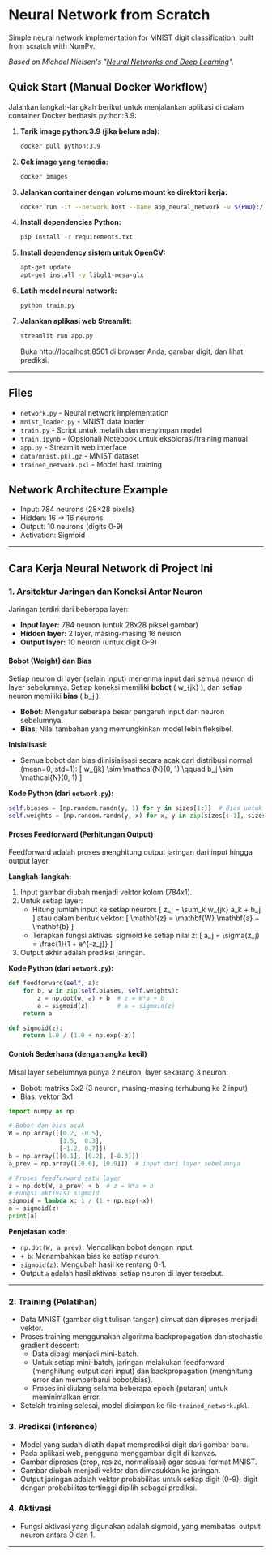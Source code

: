 # Neural Network from Scratch

Simple neural network implementation for MNIST digit classification, built from scratch with NumPy.

*Based on Michael Nielsen's "[Neural Networks and Deep Learning](http://neuralnetworksanddeeplearning.com/)".*

## Quick Start (Manual Docker Workflow)

Jalankan langkah-langkah berikut untuk menjalankan aplikasi di dalam container Docker berbasis python:3.9:

1. **Tarik image python:3.9 (jika belum ada):**
   ```bash
   docker pull python:3.9
   ```

2. **Cek image yang tersedia:**
   ```bash
   docker images
   ```

3. **Jalankan container dengan volume mount ke direktori kerja:**
   ```bash
   docker run -it --network host --name app_neural_network -v ${PWD}:/app -w /app python:3.9 bash
   ```

4. **Install dependencies Python:**
   ```bash
   pip install -r requirements.txt
   ```

5. **Install dependency sistem untuk OpenCV:**
   ```bash
   apt-get update
   apt-get install -y libgl1-mesa-glx
   ```

6. **Latih model neural network:**
   ```bash
   python train.py
   ```

7. **Jalankan aplikasi web Streamlit:**
   ```bash
   streamlit run app.py
   ```
   Buka http://localhost:8501 di browser Anda, gambar digit, dan lihat prediksi.

---

## Files

- `network.py` - Neural network implementation
- `mnist_loader.py` - MNIST data loader
- `train.py` - Script untuk melatih dan menyimpan model
- `train.ipynb` - (Opsional) Notebook untuk eksplorasi/training manual
- `app.py` - Streamlit web interface
- `data/mnist.pkl.gz` - MNIST dataset
- `trained_network.pkl` - Model hasil training

## Network Architecture Example

- Input: 784 neurons (28×28 pixels)
- Hidden: 16 → 16 neurons
- Output: 10 neurons (digits 0-9)
- Activation: Sigmoid

---

## Cara Kerja Neural Network di Project Ini

### 1. **Arsitektur Jaringan dan Koneksi Antar Neuron**
Jaringan terdiri dari beberapa layer:
- **Input layer:** 784 neuron (untuk 28x28 piksel gambar)
- **Hidden layer:** 2 layer, masing-masing 16 neuron
- **Output layer:** 10 neuron (untuk digit 0-9)

#### **Bobot (Weight) dan Bias**
Setiap neuron di layer (selain input) menerima input dari semua neuron di layer sebelumnya. Setiap koneksi memiliki **bobot** \( w_{jk} \), dan setiap neuron memiliki **bias** \( b_j \).

- **Bobot**: Mengatur seberapa besar pengaruh input dari neuron sebelumnya.
- **Bias**: Nilai tambahan yang memungkinkan model lebih fleksibel.

**Inisialisasi:**
- Semua bobot dan bias diinisialisasi secara acak dari distribusi normal (mean=0, std=1):
  \[
  w_{jk} \sim \mathcal{N}(0, 1) \qquad b_j \sim \mathcal{N}(0, 1)
  \]

**Kode Python (dari `network.py`):**
```python
self.biases = [np.random.randn(y, 1) for y in sizes[1:]]  # Bias untuk setiap neuron (kecuali input)
self.weights = [np.random.randn(y, x) for x, y in zip(sizes[:-1], sizes[1:])]  # Bobot antar layer
```

#### **Proses Feedforward (Perhitungan Output)**
Feedforward adalah proses menghitung output jaringan dari input hingga output layer.

**Langkah-langkah:**
1. Input gambar diubah menjadi vektor kolom (784x1).
2. Untuk setiap layer:
   - Hitung jumlah input ke setiap neuron:
     \[
     z_j = \sum_k w_{jk} a_k + b_j
     \]
     atau dalam bentuk vektor:
     \[
     \mathbf{z} = \mathbf{W} \mathbf{a} + \mathbf{b}
     \]
   - Terapkan fungsi aktivasi sigmoid ke setiap nilai z:
     \[
     a_j = \sigma(z_j) = \frac{1}{1 + e^{-z_j}}
     \]
3. Output akhir adalah prediksi jaringan.

**Kode Python (dari `network.py`):**
```python
def feedforward(self, a):
    for b, w in zip(self.biases, self.weights):
        z = np.dot(w, a) + b  # z = W*a + b
        a = sigmoid(z)        # a = sigmoid(z)
    return a

def sigmoid(z):
    return 1.0 / (1.0 + np.exp(-z))
```

#### **Contoh Sederhana (dengan angka kecil)**
Misal layer sebelumnya punya 2 neuron, layer sekarang 3 neuron:
- Bobot: matriks 3x2 (3 neuron, masing-masing terhubung ke 2 input)
- Bias: vektor 3x1

```python
import numpy as np

# Bobot dan bias acak
W = np.array([[0.2, -0.5],
              [1.5,  0.3],
              [-1.2, 0.7]])
b = np.array([[0.1], [0.2], [-0.3]])
a_prev = np.array([[0.6], [0.9]])  # input dari layer sebelumnya

# Proses feedforward satu layer
z = np.dot(W, a_prev) + b  # z = W*a + b
# Fungsi aktivasi sigmoid
sigmoid = lambda x: 1 / (1 + np.exp(-x))
a = sigmoid(z)
print(a)
```
**Penjelasan kode:**
- `np.dot(W, a_prev)`: Mengalikan bobot dengan input.
- `+ b`: Menambahkan bias ke setiap neuron.
- `sigmoid(z)`: Mengubah hasil ke rentang 0-1.
- Output `a` adalah hasil aktivasi setiap neuron di layer tersebut.

---

### 2. **Training (Pelatihan)**
- Data MNIST (gambar digit tulisan tangan) dimuat dan diproses menjadi vektor.
- Proses training menggunakan algoritma backpropagation dan stochastic gradient descent:
  - Data dibagi menjadi mini-batch.
  - Untuk setiap mini-batch, jaringan melakukan feedforward (menghitung output dari input) dan backpropagation (menghitung error dan memperbarui bobot/bias).
  - Proses ini diulang selama beberapa epoch (putaran) untuk meminimalkan error.
- Setelah training selesai, model disimpan ke file `trained_network.pkl`.

### 3. **Prediksi (Inference)**
- Model yang sudah dilatih dapat memprediksi digit dari gambar baru.
- Pada aplikasi web, pengguna menggambar digit di kanvas.
- Gambar diproses (crop, resize, normalisasi) agar sesuai format MNIST.
- Gambar diubah menjadi vektor dan dimasukkan ke jaringan.
- Output jaringan adalah vektor probabilitas untuk setiap digit (0-9); digit dengan probabilitas tertinggi dipilih sebagai prediksi.

### 4. **Aktivasi**
- Fungsi aktivasi yang digunakan adalah sigmoid, yang membatasi output neuron antara 0 dan 1.

---
